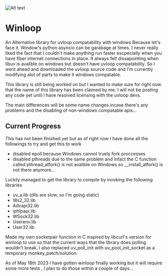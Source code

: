 ![Alt text](https://raw.githubusercontent.com/Vizonex/Winloop/main/winloop.png)

# Winloop
An Alternative library for uvloop compatability with windows Because let's face it. Window's python asyncio can be garabage at times. 
I never really liked the fact that I couldn't make anything run faster escpecially when you have fiber internet connections in place. 
It always felt dissapointing when libuv is avalible on windows but doesn't have uvloop compatability. 
So I went ahead and downloaded the uvloop source code and I'm currently modifying alot of parts to make it windows compatable. 

This library is still being worked on but I wanted to make sure for right now that the name of this library has been claimed by me. 
I will not be posting any code yet until I have resolved licensing with the uvloop devs. 

The main differences will be some name changes incase there's any problems and the disabling of non-windows compatable apis...

## Current Progress

This has not been finished yet but as of right now I have done all the followings to try and get this to work 
- disabled epoll because Windows cannot truely fork proccesses. 
- disabled pthreads due to the same problem and infact the C function called pthread_atfork() is not avalible on Windows so __install_atfork() is not there anymore...

Luckily managed to get the library to compile by invoking the following libraries 
- uv_a.lib (dlls are slow, so I'm going static)
- Ws2_32.lib
- Advapi32.lib
- iphlpapi.lib
- WSock32.lib
- Userenv.lib
- User32.lib



Made my own socketpair function in C inspired by libcurl's version for winloop to use so that the current ways that the library does polling wouldn't break.
I also replaced uv_poll_init with uv_pool_init_socket as a temporary monkey_patch/solution.  


As of May 18th 2023 I have gotten winloop finally working but it will require some more tests , I plan to do those within a couple of days...
